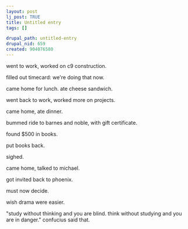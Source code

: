 ```yaml
--- 
layout: post
lj_post: TRUE
title: Untitled entry
tags: []

drupal_path: untitled-entry
drupal_nid: 659
created: 904076580
---
```

went to work, worked on c9 construction.

filled out timecard: we're doing that now.

came home for lunch. ate cheese sandwich.

went back to work, worked more on projects.

came home, ate dinner.

bummed ride to barnes and noble, with gift certificate.

found $500 in books.

put books back.

sighed.

came home, talked to michael.

got invited back to phoenix.

must now decide.

wish drama were easier.

"study without thinking and you are blind. think without studying and you are in danger." confucius said that.
